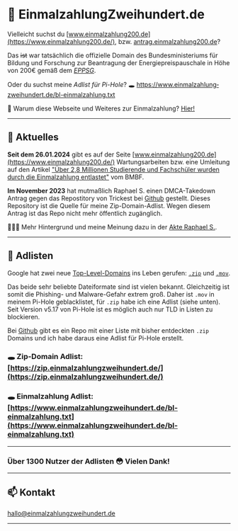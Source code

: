 # 💸 Ein&shy;mal&shy;zah&shy;lung&shy;Zwei&shy;hun&shy;dert&shy;.de

Vielleicht suchst du [www.einmalzahlung200.de](https://www.einmalzahlung200.de/), bzw. [antrag.einmalzahlung200.de](https://antrag.einmalzahlung200.de/)?

Das ~~ist~~ war tatsächlich die offizielle Domain des Bundesministeriums für Bildung und Forschung zur Beantragung der Energiepreispauschale in Höhe von 200€ gemäß dem [*EPPSG*](https://www.gesetze-im-internet.de/eppsg/).

Oder du suchst meine *Adlist für Pi-Hole*? 🕳 [https://&shy;www.&shy;ein&shy;mal&shy;zah&shy;lung&shy;zwei&shy;hun&shy;dert&shy;.de/bl-einmalzahlung.txt](https://www.einmalzahlungzweihundert.de/bl-einmalzahlung.txt)

🤔 Warum diese Webseite und Weiteres zur Einmalzahlung? [Hier!](einmalzahlungzweihundert)

---

## 📰 Aktuelles

**Seit dem 26.01.2024** gibt es auf der Seite [www.einmalzahlung200.de](https://www.einmalzahlung200.de/) Wartungsarbeiten bzw. eine Umleitung auf den Artikel
["Über 2,8 Millionen Studierende und Fachschüler wurden durch die Einmalzahlung entlastet"](https://www.bmbf.de/bmbf/shareddocs/faq/200-euro-einmalzahlung-fuer-studierende.html) vom BMBF.

**Im November 2023** hat mutmaßlich Raphael S. einen DMCA-Takedown Antrag gegen
das Repostitory von Trickest bei [Github](https://github.com/trickest/zip/tree/main)
gestellt. Dieses Repository ist die Quelle für meine Zip-Domain-Adlist. Wegen diesem
Antrag ist das Repo nicht mehr öffentlich zugänglich.

🕵🏼‍♂️ Mehr Hintergrund und meine Meinung dazu in der [Akte Raphael S.](AkteRaphael).

---

## 📃 Adlisten

Google hat zwei neue [Top-Level-Domains](https://de.wikipedia.org/wiki/Top-Level-Domain) ins Leben gerufen: [``.zip``](https://domains.google/tld/zip/) und [``.mov``](https://domains.google/tld/mov/).

Das beide sehr beliebte Dateiformate sind ist vielen bekannt. Gleichzeitig ist somit die Phishing- und Malware-Gefahr extrem groß. Daher ist ``.mov`` in meinem Pi-Hole geblacklistet, für ``.zip`` habe ich eine Adlist (siehe unten). Seit Version v5.17 von Pi-Hole ist es möglich auch nur TLD in Listen zu blockieren.

Bei [Github](https://github.com/trickest/zip/tree/main) gibt es ein Repo mit einer Liste mit bisher entdeckten ``.zip`` Domains und ich habe daraus eine Adlist für Pi-Hole erstellt.

### 🕳 Zip-Domain Adlist: [https://zip.einmalzahlungzweihundert.de/](https://zip.einmalzahlungzweihundert.de/)

### 🕳 Ein&shy;mal&shy;zah&shy;lung Adlist: [https://www.einmalzahlungzweihundert.de/bl-einmalzahlung.txt](https://www.einmalzahlungzweihundert.de/bl-einmalzahlung.txt)

---

### Über 1300 Nutzer der Adlisten 😳 Vielen Dank!

---

## 📫 Kontakt

<hallo@einmalzahlungzweihundert.de>

---
